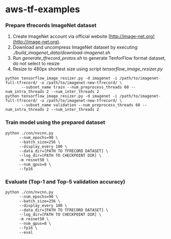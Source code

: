 # aws-tf-examples
### Prepare tfrecords ImageNet dataset
1. Create ImageNet account via official website [http://image-net.org](http://image-net.org).
2. Download and uncompress ImageNet dataset by executing *./build_imagenet_data/download-imagenet.sh*
3. Run *generate_tfrecord_protos.sh* to generate TenforFlow format dataset, do not select to resize
4. Resize to 480px shortest size using script *tensorflow_image_resizer.py*

```
python tensorflow_image_resizer.py -d imagenet -i /path/to/imagenet-full-tfrecord/ -o /path/to/imagenet-new-tfrecord/ \
       --subset_name train --num_preprocess_threads 60 --num_intra_threads 2 --num_inter_threads 2
python tensorflow_image_resizer.py -d imagenet -i /path/to/imagenet-full-tfrecord/ -o /path/to/imagenet-new-tfrecord/ \
       --subset_name validation --num_preprocess_threads 60 --num_intra_threads 2 --num_inter_threads 2
```


### Train model using the prepared dataset

```
python ./cnn/nvcnn.py
      --num_epochs=90 \
      --batch_size=256 \
      --display_every 100 \
      --data_dir=[PATH TO TFRECORD DATASET] \
      --log_dir=[PATH TO CHECKPOINT DIR] \
      -m resnet50 \
      --num_gpus=8 \
      --fp16
```

### Evaluate (Top-1 and Top-5 validation accuracy)
```
python ./cnn/nvcnn.py
      --num_epochs=90 \
      --batch_size=256 \
      --display_every 100 \
      --data_dir=[PATH TO TFRECORD DATASET] \
      --log_dir=[PATH TO CHECKPOINT DIR] \
      -m resnet50 \
      --num_gpus=8 \
      --fp16 \
      --eval
```
